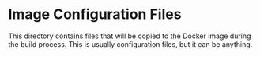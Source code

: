 Image Configuration Files
=========================

This directory contains files that will be copied to the Docker
image during the build process.  This is usually configuration files,
but it can be anything.